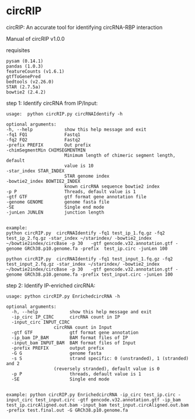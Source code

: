 # circRIP
circRIP: An accurate tool for identifying circRNA-RBP interaction


Manual of circRIP v1.0.0

requisites

	pysam (0.14.1)
	pandas (1.0.3)
	featureCounts (v1.6.1)
	gtfToGenePred
	bedtools (v2.26.0)
	STAR (2.7.5a)
	bowtie2 (2.4.2)

step 1: Identify circRNA from IP/Input:

	usage:  python circRIP.py circRNAIdentify -h

	optional arguments:
    -h, --help            show this help message and exit
    -fq1 FQ1              Fastq1
    -fq2 FQ2              Fastq2
    -prefix PREFIX        Out prefix
    -chimSegmentMin CHIMSEGMENTMIN
                          Minimum length of chimeric segment length, default
                          value is 10
    -star_index STAR_INDEX
                          STAR genome index
    -bowtie2_index BOWTIE2_INDEX
                          known circRNA sequence bowtie2 index
    -p P                  Threads, default value is 1
    -gtf GTF              gtf format gene annotation file
    -genome GENOME        genome fasta file
    -SE                   Single end mode
    -junLen JUNLEN        junction length


	example:
    python circRIP.py  circRNAIdentify -fq1 test_ip_1.fq.gz -fq2 test_ip_2.fq.gz -star_index ~/starindex/ -bowtie2_index ~/bowtie2index/circBase -p 30   -gtf gencode.v32.annotation.gtf -genome GRCh38.p10.genome.fa -prefix  test_ip.circ -junLen 100

    python circRIP.py  circRNAIdentify -fq1 test_input_1.fq.gz -fq2 test_input_2.fq.gz -star_index ~/starindex/ -bowtie2_index ~/bowtie2index/circBase -p 30   -gtf gencode.v32.annotation.gtf -genome GRCh38.p10.genome.fa -prefix test_input.circ -junLen 100


  
  
step 2: Identify IP-enriched circRNA:

	usage: python circRIP.py EnrichedcircRNA -h
	
	optional arguments:
      -h, --help            show this help message and exit
      -ip_circ IP_CIRC      circRNA count in IP
      -input_circ INPUT_CIRC
                      circRNA count in Input
      -gtf GTF              gtf format gene annotation
      -ip_bam IP_BAM        BAM format files of IP
      -input_bam INPUT_BAM  BAM format files of Input
      -prefix PREFIX        output prefix
      -G G                  genome fasta
      -s S                  strand specific: 0 (unstranded), 1 (stranded) and 2
                      (reversely stranded), default value is 0
      -p P                  threads, default value is 1
      -SE                   Single end mode


	example: python circRIP.py EnrichedcircRNA -ip_circ test_ip.circ -input_circ test_input.circ -gtf gencode.v32.annotation.gtf -ip_bam test_ip.circAligned.out.bam -input_bam test_input.circAligned.out.bam -prefix test.final.out -G GRCh38.p10.genome.fa
